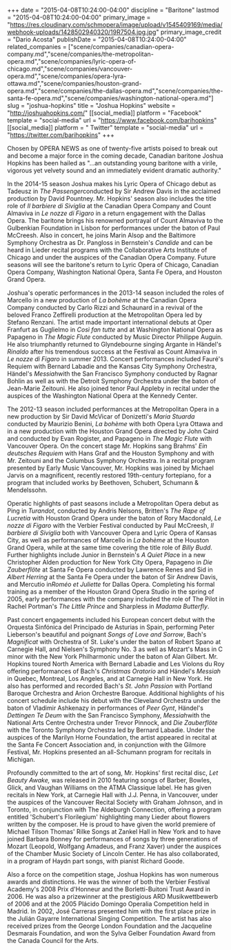 +++
date = "2015-04-08T10:24:00-04:00"
discipline = "Baritone"
lastmod = "2015-04-08T10:24:00-04:00"
primary_image = "https://res.cloudinary.com/schmopera/image/upload/v1545409169/media/webhook-uploads/1428502940320/19R7504.jpg.jpg"
primary_image_credit = "Dario Acosta"
publishDate = "2015-04-08T10:24:00-04:00"
related_companies = ["scene/companies/canadian-opera-company.md","scene/companies/the-metropolitan-opera.md","scene/companies/lyric-opera-of-chicago.md","scene/companies/vancouver-opera.md","scene/companies/opera-lyra-ottawa.md","scene/companies/houston-grand-opera.md","scene/companies/the-dallas-opera.md","scene/companies/the-santa-fe-opera.md","scene/companies/washington-national-opera.md"]
slug = "joshua-hopkins"
title = "Joshua Hopkins"
website = "http://joshuahopkins.com/"
[[social_media]]
platform = "Facebook"
template = "social-media"
url = "https://www.facebook.com/barihopkins"
[[social_media]]
platform = " Twitter"
template = "social-media"
url = "https://twitter.com/barihopkins"
+++

<p>
	Chosen by OPERA NEWS as one of twenty-five artists poised to break out and become a major force in the coming decade, Canadian baritone Joshua Hopkins has been hailed as "…an outstanding young baritone with a virile, vigorous yet velvety sound and an immediately evident dramatic authority."
</p>
<p>
	In the 2014-15 season Joshua makes his Lyric Opera of Chicago debut as Tadeusz in <em>The Passenger</em>conducted by Sir Andrew Davis in the acclaimed production by David Pountney. Mr. Hopkins' season also includes the title role of <em>Il barbiere di Siviglia</em> at the Canadian Opera Company and Count Almaviva in <em>Le nozze di Figaro</em> in a return engagement with the Dallas Opera. The baritone brings his renowned portrayal of Count Almaviva to the Gulbenkian Foundation in Lisbon for performances under the baton of Paul McCreesh. Also in concert, he joins Marin Alsop and the Baltimore Symphony Orchestra as Dr. Pangloss in Bernstein's <em>Candide</em> and can be heard in Lieder recital programs with the Collaborative Arts Institute of Chicago and under the auspices of the Canadian Opera Company. Future seasons will see the baritone's return to Lyric Opera of Chicago, Canadian Opera Company, Washington National Opera, Santa Fe Opera, and Houston Grand Opera.
</p>
<p>
	Joshua's operatic performances in the 2013-14 season included the roles of Marcello in a new production of <em>La bohème</em> at the Canadian Opera Company conducted by Carlo Rizzi and Schaunard in a revival of the beloved Franco Zeffirelli production at the Metropolitan Opera led by Stefano Renzani. The artist made important international debuts at Oper Franfurt as Guglielmo in <em>Così fan tutte</em> and at Washington National Opera as Papageno in <em>The Magic Flute</em> conducted by Music Director Philippe Auguin. He also triumphantly returned to Glyndebourne singing Argante in Händel's <em>Rinaldo</em> after his tremendous success at the Festival as Count Almaviva in <em>Le nozze di Figaro</em> in summer 2013. Concert performances included Fauré's Requiem with Bernard Labadie and the Kansas City Symphony Orchestra, Händel's <em>Messiah</em>with the San Francisco Symphony conducted by Ragnar Bohlin as well as with the Detroit Symphony Orchestra under the baton of Jean-Marie Zeitouni. He also joined tenor Paul Appleby in recital under the auspices of the Washington National Opera at the Kennedy Center.
</p>
<p>
	The 2012-13 season included performances at the Metropolitan Opera in a new production by Sir David McVicar of Donizetti's <em>Maria Stuarda</em> conducted by Maurizio Benini, <em>La bohème</em> with both Opera Lyra Ottawa and in a new production with the Houston Grand Opera directed by John Caird and conducted by Evan Rogister, and Papageno in <em>The Magic Flute</em> with Vancouver Opera. On the concert stage Mr. Hopkins sang Brahms' <em>Ein deutsches Requiem</em> with Hans Graf and the Houston Symphony and with Mr. Zeitouni and the Columbus Symphony Orchestra. In a recital program presented by Early Music Vancouver, Mr. Hopkins was joined by Michael Jarvis on a magnificent, recently restored 19th-century fortepiano, for a program that included works by Beethoven, Schubert, Schumann &amp; Mendelssohn.
</p>
<p>
	Operatic highlights of past seasons include a Metropolitan Opera debut as Ping in <em>Turandot</em>, conducted by Andris Nelsons, Britten's <em>The Rape of Lucretia</em> with Houston Grand Opera under the baton of Rory Macdonald, <em>Le nozze di Figaro</em> with the Verbier Festival conducted by Paul McCreesh, <em>Il barbiere di Siviglia</em> both with Vancouver Opera and Lyric Opera of Kansas City, as well as performances of Marcello in <em>La bohème</em> at the Houston Grand Opera, while at the same time covering the title role of <em>Billy Budd</em>. Further highlights include Junior in Bernstein's <em>A Quiet Plac</em>e in a new Christopher Alden production for New York City Opera, Papageno in <em>Die Zauberflöte</em> at Santa Fe Opera conducted by Lawrence Renes and Sid in <em>Albert Herring</em> at the Santa Fe Opera under the baton of Sir Andrew Davis, and Mercutio in<em>Roméo et Juliette</em> for Dallas Opera. Completing his formal training as a member of the Houston Grand Opera Studio in the spring of 2005, early performances with the company included the role of The Pilot in Rachel Portman's <em>The Little Prince</em> and Sharpless in <em>Madama Butterfly</em>.
</p>
<p>
	Past concert engagements included his European concert debut with the Orquesta Sinfónica del Principado de Asturias in Spain, performing Peter Lieberson's beautiful and poignant <em>Songs of Love and Sorrow</em>, Bach's <em>Magnificat</em> with Orchestra of St. Luke's under the baton of Robert Spano at Carnegie Hall, and Nielsen's Symphony No. 3 as well as Mozart's Mass in C minor with the New York Philharmonic under the baton of Alan Gilbert. Mr. Hopkins toured North America with Bernard Labadie and Les Violons du Roy offering performances of Bach's <em>Christmas Oratorio</em> and Händel's <em>Messiah</em> in Quebec, Montreal, Los Angeles, and at Carnegie Hall in New York. He also has performed and recorded Bach's <em>St. John Passion</em> with Portland Baroque Orchestra and Arion Orchestre Baroque. Additional highlights of his concert schedule include his debut with the Cleveland Orchestra under the baton of Vladimir Ashkenazy in performances of <em>Peer Gynt</em>, Händel's <em>Dettingen Te Deum</em> with the San Francisco Symphony, <em>Messiah</em>with the National Arts Centre Orchestra under Trevor Pinnock, and <em>Die Zauberflöte</em> with the Toronto Symphony Orchestra led by Bernard Labadie. Under the auspices of the Marilyn Horne Foundation, the artist appeared in recital at the Santa Fe Concert Association and, in conjunction with the Gilmore Festival, Mr. Hopkins presented an all-Schumann program for recitals in Michigan.
</p>
<p>
	Profoundly committed to the art of song, Mr. Hopkins' first recital disc, <em>Let Beauty Awake,</em> was released in 2010 featuring songs of Barber, Bowles, Glick, and Vaughan Williams on the ATMA Classique label. He has given recitals in New York, at Carnegie Hall with J.J. Penna, in Vancouver, under the auspices of the Vancouver Recital Society with Graham Johnson, and in Toronto, in conjunction with The Aldeburgh Connection, offering a program entitled 'Schubert's Florilegium' highlighting many Lieder about flowers written by the composer. He is proud to have given the world premiere of Michael Tilson Thomas' Rilke Songs at Zankel Hall in New York and to have joined Barbara Bonney for performances of songs by three generations of Mozart (Leopold, Wolfgang Amadeus, and Franz Xaver) under the auspices of the Chamber Music Society of Lincoln Center. He has also collaborated, in a program of Haydn part songs, with pianist Richard Goode.
</p>
<p>
	Also a force on the competition stage, Joshua Hopkins has won numerous awards and distinctions. He was the winner of both the Verbier Festival Academy's 2008 Prix d'Honneur and the Borletti-Buitoni Trust Award in 2006. He was also a prizewinner at the prestigious ARD Musikwettbewerb of 2006 and at the 2005 Plácido Domingo Operalia Competition held in Madrid. In 2002, José Carreras presented him with the first place prize in the Julián Gayarre International Singing Competition. The artist has also received prizes from the George London Foundation and the Jacqueline Desmarais Foundation, and won the Sylva Gelber Foundation Award from the Canada Council for the Arts.
</p>
